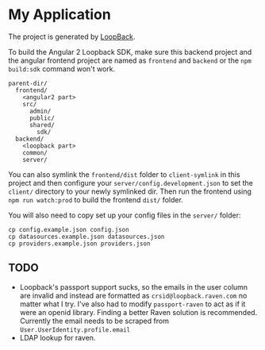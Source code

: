 # My Application

The project is generated by [LoopBack](http://loopback.io).

To build the Angular 2 Loopback SDK, make sure this backend project and the angular frontend project are named as `frontend` and `backend` or the `npm build:sdk` command won't work.

```
parent-dir/
  frontend/
    <angular2 part>
    src/
      admin/
      public/
      shared/
        sdk/
  backend/
    <loopback part>
    common/
    server/
```

You can also symlink the `frontend/dist` folder to `client-symlink` in this project and then configure your `server/config.development.json` to set the `client/` directory to your newly symlinked dir. Then run the frontend using `npm run watch:prod` to build the frontend `dist/` folder.

You will also need to copy set up your config files in the `server/` folder:

```
cp config.example.json config.json
cp datasources.example.json datasources.json
cp providers.example.json providers.json
```

TODO
----

- Loopback's passport support sucks, so the emails in the user column are invalid and instead are formatted as `crsid@loopback.raven.com` no matter what I try. I've also had to modify `passport-raven` to act as if it were an openid library. Finding a better Raven solution is recommended. Currently the email needs to be scraped from `User.UserIdentity.profile.email`
- LDAP lookup for raven.
